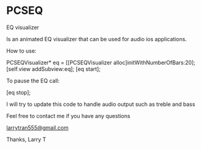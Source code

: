 PCSEQ
=====

EQ visualizer

Is an animated EQ visualizer that can be used for audio ios applications.  


How to use: 

  PCSEQVisualizer* eq = [[PCSEQVisualizer alloc]initWithNumberOfBars:20];
  [self.view addSubview:eq];
  [eq start];
  

To pause the EQ call:

  [eq stop];


I will try to update this code to handle audio output such as treble and bass

Feel free to contact me if you have any questions

larrytran555@gmail.com

Thanks,
Larry T

